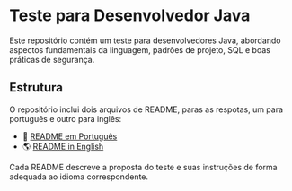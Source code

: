 # Teste para Desenvolvedor Java

Este repositório contém um teste para desenvolvedores Java, abordando aspectos fundamentais da linguagem, padrões de projeto, SQL e boas práticas de segurança.

## Estrutura

O repositório inclui dois arquivos de README, paras as respotas, um para português e outro para inglês:

- 📜 [README em Português](README-PT.md)
- 🌎 [README in English](README-EN.md)

Cada README descreve a proposta do teste e suas instruções de forma adequada ao idioma correspondente.
